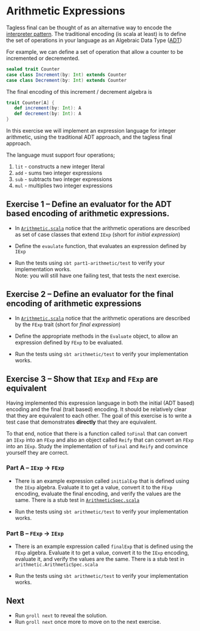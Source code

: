 
# Arithmetic Expressions 

Tagless final can be thought of as an alternative way to encode the [interpreter pattern](https://en.wikipedia.org/wiki/Interpreter_pattern). The
traditional encoding (is scala at least) is to define the set of operations in your language
as an Algebraic Data Type ([ADT](https://en.wikipedia.org/wiki/Algebraic_data_type))

For example, we can define a set of operation that allow a counter to be incremented or decremented.

```scala
sealed trait Counter
case class Increment(by: Int) extends Counter
case class Decrement(by: Int) extends Counter
```

The final encoding of this increment / decrement algebra is

```scala
trait Counter[A] {
   def increment(by: Int): A
   def decrement(by: Int): A
}
```

In this exercise we will implement an expression language for integer 
arithmetic, using the traditional ADT approach, and the tagless final approach. 

The language must support four operations;

1. `lit` - constructs a new integer literal
2. `add` - sums two integer expressions
3. `sub` - subtracts two integer expressions
4. `mul` - multiplies two integer expressions

## Exercise 1 &ndash; Define an evaluator for the ADT based encoding of arithmetic expressions.

- In [`Arithmetic.scala`](../arithmetic/src/main/scala/arithmetic/Arithmetic.scala) notice that the arithmetic operations are described
  as set of case classes that extend `IExp` (short for *initial expression*)

- Define the `evaulate` function, that evaluates an expression defined by `IExp`
  
- Run the tests using `sbt part1-arithmetic/test` to verify your implementation works. <br>
  Note: you will still have one failing test, that tests the next exercise.

## Exercise 2 &ndash; Define an evaluator for the final encoding of arithmetic expressions

- In [`Arithmetic.scala`](../arithmetic/src/main/scala/arithmetic/Arithmetic.scala) notice that the arithmetic operations are described 
  by the `FExp` trait (short for *final expression*)

- Define the appropriate methods in the `Evaluate` object, to allow an expression defined by `FExp` to be evaluated.

- Run the tests using `sbt arithmetic/test` to verify your implementation works. 

## Exercise 3 &ndash; Show that `IExp` and `FExp` are equivalent

Having implemented this expression language in both the initial (ADT based) encoding and the final (trait based) encoding. 
It should be relatively clear that they are equivalent to each other. The goal of this exercise is to write a test case
that demonstrates **directly** that they are equivalent.

To that end, notice that there is a function called `toFinal` that can convert an `IExp` into an `FExp` and also
an object called `Reify` that can convert an `FExp` into an `IExp`. 
Study the implementation of `toFinal` and `Reify` and convince yourself they are correct.
 
### Part A &ndash; `IExp` -> `FExp`

- There is an example expression called `initialExp` that is defined using the `IExp` algebra. 
  Evaluate it to get a value, convert it to the `FExp` encoding, evaluate the final encoding, and verify the values are the same. 
  There is a stub test in [`ArithmeticSpec.scala`](../arithmetic/src/test/scala/arithmetic/ArithmeticSpec.scala)

- Run the tests using `sbt arithmetic/test` to verify your implementation works. 

### Part B &ndash; `FExp` -> `IExp`

- There is an example expression called `finalExp` that is defined using the `FExp` algebra. Evaluate it to get a value, 
  convert it to the `IExp` encoding, evaluate it, and verify the values are the same. There is a stub test in `arithmetic.ArithmeticSpec.scala`
  
- Run the tests using `sbt arithmetic/test` to verify your implementation works. 

## Next

- Run `groll next` to reveal the solution.
- Run `groll next` once more to move on to the next exercise.
